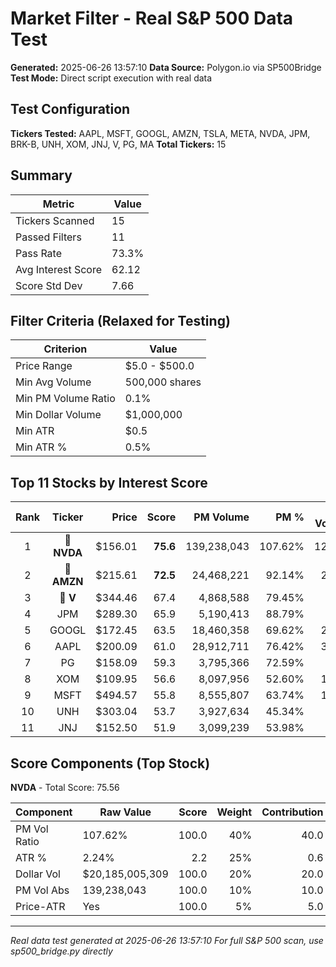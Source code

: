 # Market Filter - Real S&P 500 Data Test

**Generated:** 2025-06-26 13:57:10
**Data Source:** Polygon.io via SP500Bridge
**Test Mode:** Direct script execution with real data

## Test Configuration

**Tickers Tested:** AAPL, MSFT, GOOGL, AMZN, TSLA, META, NVDA, JPM, BRK-B, UNH, XOM, JNJ, V, PG, MA
**Total Tickers:** 15

## Summary

| Metric | Value |
|--------|-------|
| Tickers Scanned | 15 |
| Passed Filters | 11 |
| Pass Rate | 73.3% |
| Avg Interest Score | 62.12 |
| Score Std Dev | 7.66 |

## Filter Criteria (Relaxed for Testing)

| Criterion | Value |
|-----------|-------|
| Price Range | $5.0 - $500.0 |
| Min Avg Volume | 500,000 shares |
| Min PM Volume Ratio | 0.1% |
| Min Dollar Volume | $1,000,000 |
| Min ATR | $0.5 |
| Min ATR % | 0.5% |

## Top 11 Stocks by Interest Score

| Rank | Ticker | Price | Score | PM Volume | PM % | Avg Volume | ATR | ATR % | $ Volume |
|:----:|:------:|------:|------:|----------:|-----:|-----------:|----:|------:|---------:|
| 1 | 🥇 **NVDA** | $156.01 | **75.6** | 139,238,043 | 107.62% | 129.4M | $3.49 | 2.24% | $20185.0M |
| 2 | 🥈 **AMZN** | $215.61 | **72.5** | 24,468,221 | 92.14% | 26.6M | $5.10 | 2.37% | $5725.9M |
| 3 | 🥉 **V** | $344.46 | 67.4 | 4,868,588 | 79.45% | 6.1M | $8.98 | 2.61% | $2110.8M |
| 4 | JPM | $289.30 | 65.9 | 5,190,413 | 88.79% | 5.8M | $4.75 | 1.64% | $1691.2M |
| 5 | GOOGL | $172.45 | 63.5 | 18,460,358 | 69.62% | 26.5M | $4.76 | 2.76% | $4572.7M |
| 6 | AAPL | $200.09 | 61.0 | 28,912,711 | 76.42% | 37.8M | $3.87 | 1.93% | $7570.6M |
| 7 | PG | $158.09 | 59.3 | 3,795,366 | 72.59% | 5.2M | $1.92 | 1.21% | $826.6M |
| 8 | XOM | $109.95 | 56.6 | 8,097,956 | 52.60% | 15.4M | $2.52 | 2.29% | $1692.7M |
| 9 | MSFT | $494.57 | 55.8 | 8,555,807 | 63.74% | 13.4M | $6.59 | 1.33% | $6638.1M |
| 10 | UNH | $303.04 | 53.7 | 3,927,634 | 45.34% | 8.7M | $6.48 | 2.14% | $2625.1M |
| 11 | JNJ | $152.50 | 51.9 | 3,099,239 | 53.98% | 5.7M | $1.92 | 1.26% | $875.6M |

## Score Components (Top Stock)

**NVDA** - Total Score: 75.56

| Component | Raw Value | Score | Weight | Contribution |
|-----------|-----------|------:|-------:|-------------:|
| PM Vol Ratio | 107.62% | 100.0 | 40% | 40.0 |
| ATR % | 2.24% | 2.2 | 25% | 0.6 |
| Dollar Vol | $20,185,005,309 | 100.0 | 20% | 20.0 |
| PM Vol Abs | 139,238,043 | 100.0 | 10% | 10.0 |
| Price-ATR | Yes | 100.0 | 5% | 5.0 |

---
*Real data test generated at 2025-06-26 13:57:10*
*For full S&P 500 scan, use sp500_bridge.py directly*
